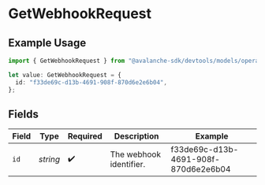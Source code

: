 # GetWebhookRequest

## Example Usage

```typescript
import { GetWebhookRequest } from "@avalanche-sdk/devtools/models/operations";

let value: GetWebhookRequest = {
  id: "f33de69c-d13b-4691-908f-870d6e2e6b04",
};
```

## Fields

| Field                                | Type                                 | Required                             | Description                          | Example                              |
| ------------------------------------ | ------------------------------------ | ------------------------------------ | ------------------------------------ | ------------------------------------ |
| `id`                                 | *string*                             | :heavy_check_mark:                   | The webhook identifier.              | f33de69c-d13b-4691-908f-870d6e2e6b04 |